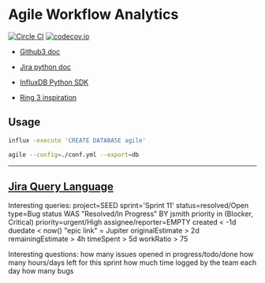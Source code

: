 # Agile Workflow Analytics

[![Circle CI](https://circleci.com/gh/hackliff/agile.svg?style=svg)](https://circleci.com/gh/hackliff/agile)
[![codecov.io](https://codecov.io/github/hackliff/agile/coverage.svg?branch=master)](https://codecov.io/github/hackliff/agile?branch=master)


- [Github3 doc][gh3]
- [Jira python doc][jyra]
- [InfluxDB Python SDK][ynflux]

- [Ring 3 inspiration][inspiration]

## Usage

```Bash
influx -execute 'CREATE DATABASE agile'

agile --config=./conf.yml --export=db
```

---

## [Jira Query Language][jql]

Interesting queries:
    project=SEED
    sprint='Sprint 11'
    status=resolved/Open
    type=Bug
    status WAS "Resolved/In Progress" BY jsmith
    priority in (Blocker, Critical)
    priority=urgent/High
    assignee/reporter=EMPTY
    created < -1d
    duedate < now()
    "epic link" = Jupiter
    originalEstimate > 2d
    remainingEstimate > 4h
    timeSpent > 5d
    workRatio > 75

Interesting questions:
  how many issues opened in progress/todo/done
  how many hours/days left for this sprint
  how much time logged by the team each day
  how many bugs



[gh3]: http://github3py.readthedocs.org/en/master/
[jyra]: http://jira.readthedocs.org/en/latest/
[ynflux]: http://influxdb-python.readthedocs.org/en/latest
[inspiration]: https://github.com/simonjbeaumont/ring3-dash
[jql]: https://confluence.atlassian.com/jira/advanced-searching-179442050.html
